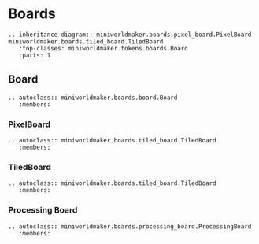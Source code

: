 Boards
======

```eval_rst
.. inheritance-diagram:: miniworldmaker.boards.pixel_board.PixelBoard miniworldmaker.boards.tiled_board.TiledBoard
   :top-classes: miniworldmaker.tokens.boards.Board
   :parts: 1
```

Board
-----

```eval_rst
.. autoclass:: miniworldmaker.boards.board.Board
   :members:
```

### PixelBoard

```eval_rst
.. autoclass:: miniworldmaker.boards.tiled_board.TiledBoard
   :members:
```

### TiledBoard

```eval_rst
.. autoclass:: miniworldmaker.boards.tiled_board.TiledBoard
   :members:
```

### Processing Board

```eval_rst
.. autoclass:: miniworldmaker.boards.processing_board.ProcessingBoard
   :members:
```


